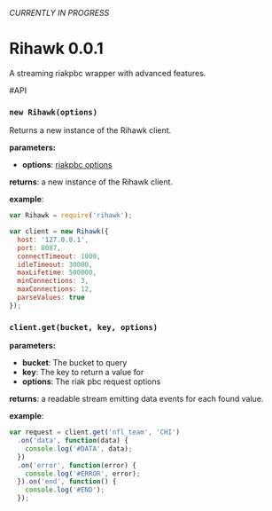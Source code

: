 _CURRENTLY IN PROGRESS_
# Rihawk 0.0.1
A streaming riakpbc wrapper with advanced features. 

#API

### `new Rihawk(options)`
  Returns a new instance of the Rihawk client.

  **parameters:**
  - **options**: [riakpbc options](https://github.com/nlf/riakpbc/blob/master/lib/options.js)


  **returns**: a new instance of the Rihawk client.

  **example**:
  ```javascript
  var Rihawk = require('rihawk');

  var client = new Rihawk({
    host: '127.0.0.1',
    port: 8087,
    connectTimeout: 1000,
    idleTimeout: 30000,
    maxLifetime: 500000,
    minConnections: 3,
    maxConnections: 12,
    parseValues: true
  });
  ```

### `client.get(bucket, key, options)`

  **parameters:** 
  - **bucket**: The bucket to query
  - **key**: The key to return a value for
  - **options**: The riak pbc request options


  **returns**: a readable stream emitting data events for each found value.


  **example**:
  ```javascript
  var request = client.get('nfl_team', 'CHI')
    .on('data', function(data) {
      console.log('#DATA', data);
    })
    .on('error', function(error) {
      console.log('#ERROR', error);
    }).on('end', function() {
      console.log('#END');
    });
  ```
